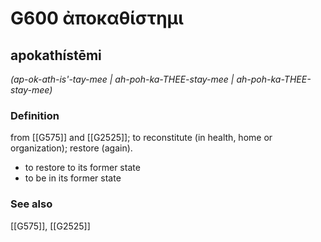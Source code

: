 # G600 ἀποκαθίστημι

## apokathístēmi

_(ap-ok-ath-is'-tay-mee | ah-poh-ka-THEE-stay-mee | ah-poh-ka-THEE-stay-mee)_

### Definition

from [[G575]] and [[G2525]]; to reconstitute (in health, home or organization); restore (again).

- to restore to its former state
- to be in its former state

### See also

[[G575]], [[G2525]]

